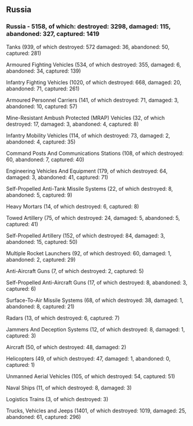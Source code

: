 
 
 ## Russia
 
 ### Russia - 5158, of which: destroyed: 3298, damaged: 115, abandoned: 327, captured: 1419

 

 

 Tanks (939, of which destroyed: 572 damaged: 36, abandoned: 50, captured: 281)

 Armoured Fighting Vehicles (534, of which destroyed: 355, damaged: 6, abandoned: 34, captured: 139)

 Infantry Fighting Vehicles (1020, of which destroyed: 668, damaged: 20, abandoned: 71, captured: 261)

 Armoured Personnel Carriers (141, of which destroyed: 71, damaged: 3, abandoned: 10, captured: 57)

 Mine-Resistant Ambush Protected (MRAP) Vehicles (32, of which destroyed: 17, damaged: 3, abandoned: 4, captured: 8)

 Infantry Mobility Vehicles (114, of which destroyed: 73, damaged: 2, abandoned: 4, captured: 35)

 Command Posts And Communications Stations (108, of which destroyed: 60, abandoned: 7, captured: 40)

 Engineering Vehicles And Equipment (179, of which destroyed: 64, damaged: 3, abandoned: 41, captured: 71)

 Self-Propelled Anti-Tank Missile Systems (22, of which destroyed: 8, abandoned: 5, captured: 9)

 Heavy Mortars (14, of which destroyed: 6, captured: 8)

 Towed Artillery (75, of which destroyed: 24, damaged: 5, abandoned: 5, captured: 41)

 Self-Propelled Artillery (152, of which destroyed: 84, damaged: 3, abandoned: 15, captured: 50)

 Multiple Rocket Launchers (92, of which destroyed: 60, damaged: 1, abandoned: 2, captured: 29)

 Anti-Aircraft Guns (7, of which destroyed: 2, captured: 5)

 Self-Propelled Anti-Aircraft Guns (17, of which destroyed: 8, abandoned: 3, captured: 6)

 Surface-To-Air Missile Systems (68, of which destroyed: 38, damaged: 1, abandoned: 8, captured: 21)

 Radars (13, of which destroyed: 6, captured: 7)

 Jammers And Deception Systems (12, of which destroyed: 8, damaged: 1, captured: 3)

 Aircraft (50, of which destroyed: 48, damaged: 2)

 Helicopters (49, of which destroyed: 47, damaged: 1, abandoned: 0, captured: 1)

 Unmanned Aerial Vehicles (105, of which destroyed: 54, captured: 51)

 Naval Ships (11, of which destroyed: 8, damaged: 3)

 Logistics Trains (3, of which destroyed: 3)

 Trucks, Vehicles and Jeeps (1401, of which destroyed: 1019, damaged: 25, abandoned: 61, captured: 296)

